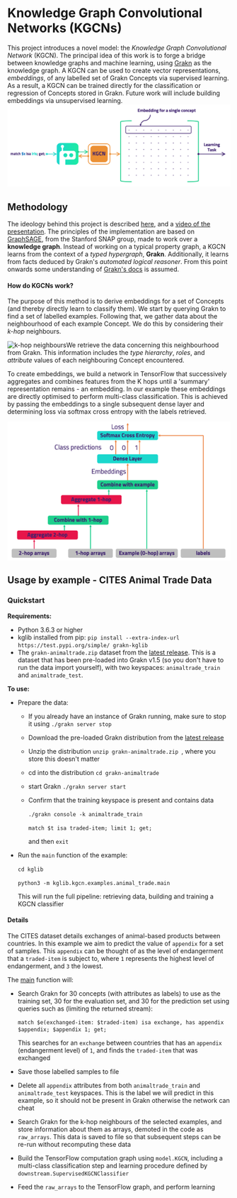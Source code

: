 # Knowledge Graph Convolutional Networks (KGCNs)

This project introduces a novel model: the *Knowledge Graph Convolutional Network* (KGCN). The principal idea of this work is to forge a bridge between knowledge graphs and machine learning, using [Grakn](https://github.com/graknlabs/grakn) as the knowledge graph. A KGCN can be used to create vector representations, *embeddings*, of any labelled set of Grakn Concepts via supervised learning. As a result, a KGCN can be trained directly for the classification or regression of Concepts stored in Grakn. Future work will include building embeddings via unsupervised learning.![KGCN Process](readme_images/KGCN_process.png)



## Methodology

The ideology behind this project is described [here](https://blog.grakn.ai/knowledge-graph-convolutional-networks-machine-learning-over-reasoned-knowledge-9eb5ce5e0f68), and a [video of the presentation](https://youtu.be/Jx_Twc75ka0?t=368). The principles of the implementation are based on [GraphSAGE](http://snap.stanford.edu/graphsage/), from the Stanford SNAP group, made to work over a **knowledge graph**. Instead of working on a typical property graph, a KGCN learns from the context of a *typed hypergraph*, **Grakn**. Additionally, it learns from facts deduced by Grakn's *automated logical reasoner*. From this point onwards some understanding of [Grakn's docs](http://dev.grakn.ai) is assumed.

#### How do KGCNs work?

The purpose of this method is to derive embeddings for a set of Concepts (and thereby directly learn to classify them). We start by querying Grakn to find a set of labelled examples. Following that, we gather data about the neighbourhood of each example Concept. We do this by considering their *k-hop* neighbours.

![k-hop neighbours](readme_images/k-hop_neighbours.png)We retrieve the data concerning this neighbourhood from Grakn. This information includes the *type hierarchy*, *roles*, and *attribute* values of each neighbouring Concept encountered.

To create embeddings, we build a network in TensorFlow that successively aggregates and combines features from the K hops until a 'summary' representation remains - an embedding. In our example these embeddings are directly optimised to perform multi-class classification. This is achieved by passing the embeddings to a single subsequent dense layer and determining loss via softmax cross entropy with the labels retrieved.

![Aggregation and Combination process](readme_images/aggregate_and_combine.png)



## Usage by example - CITES Animal Trade Data

### Quickstart

**Requirements:**

- Python 3.6.3 or higher
- kglib installed from pip: `pip install --extra-index-url https://test.pypi.org/simple/ grakn-kglib`
- The `grakn-animaltrade.zip` dataset from the [latest release](https://github.com/graknlabs/kglib/releases/latest). This is a dataset that has been pre-loaded into Grakn v1.5 (so you don't have to run the data import yourself), with two keyspaces: `animaltrade_train` and `animaltrade_test`.

**To use:**

- Prepare the data:

  - If you already have an instance of Grakn running, make sure to stop it using `./grakn server stop`
  
  - Download the pre-loaded Grakn distribution from the [latest release](https://github.com/graknlabs/kglib/releases/latest)

  - Unzip the distribution `unzip grakn-animaltrade.zip `, where you store this doesn't matter 

  - cd into the distribution `cd grakn-animaltrade`
  
  - start Grakn `./grakn server start`

  - Confirm that the training keyspace is present and contains data 

    `./grakn console -k animaltrade_train`

    `match $t isa traded-item; limit 1; get;`

    and then `exit`

- Run the `main` function of the example: 

  `cd kglib`

  `python3 -m kglib.kgcn.examples.animal_trade.main`

  This will run the full pipeline: retrieving data, building and training a KGCN classifier

#### Details

The CITES dataset details exchanges of animal-based products between countries. In this example we aim to predict the value of `appendix` for a set of samples. This `appendix` can be thought of as the level of endangerment that a `traded-item` is subject to, where `1` represents the highest level of endangerment, and `3` the lowest.

The [main](examples/animal_trade/main.py) function will:

- Search Grakn for 30 concepts (with attributes as labels) to use as the training set, 30 for the evaluation set, and 30 for the prediction set using queries such as (limiting the returned stream):

  ```
  match $e(exchanged-item: $traded-item) isa exchange, has appendix $appendix; $appendix 1; get;
  ```

  This searches for an `exchange` between countries that has an `appendix` (endangerment level) of `1`, and finds the `traded-item` that was exchanged

- Save those labelled samples to file

- Delete all `appendix` attributes from both `animaltrade_train` and `animaltrade_test` keyspaces. This is the label we will predict in this example, so it should not be present in Grakn otherwise the network can cheat

- Search Grakn for the k-hop neighbours of the selected examples, and store information about them as arrays, demoted in the code as `raw_arrays`. This data is saved to file so that subsequent steps can be re-run without recomputing these data

- Build the TensorFlow computation graph using `model.KGCN`, including a multi-class classification step and learning procedure defined by `downstream.SupervisedKGCNClassifier`

- Feed the `raw_arrays` to the TensorFlow graph, and perform learning